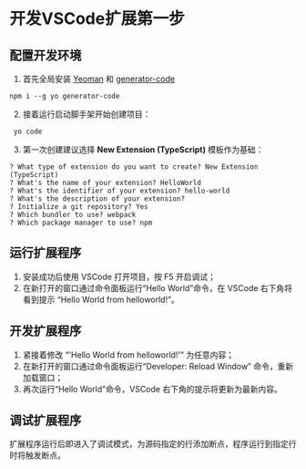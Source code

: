 # 开发VSCode扩展第一步



## 配置开发环境

1. 首先全局安装 [Yeoman](https://www.npmjs.com/package/yo) 和 [generator-code](https://www.npmjs.com/package/generator-code)

```shell
npm i --g yo generator-code
```

2. 接着运行启动脚手架开始创建项目：

```shell
 yo code
```

3. 第一次创建建议选择 **New Extension (TypeScript)** 模板作为基础：

```shell
? What type of extension do you want to create? New Extension (TypeScript)
? What's the name of your extension? HelloWorld
? What's the identifier of your extension? hello-world
? What's the description of your extension? 
? Initialize a git repository? Yes
? Which bundler to use? webpack
? Which package manager to use? npm
```

## 运行扩展程序

1. 安装成功后使用 VSCode 打开项目，按 F5 开启调试；
2. 在新打开的窗口通过命令面板运行“Hello World”命令，在 VSCode 右下角将看到提示 “Hello World from helloworld!”。

## 开发扩展程序

1. 紧接着修改 “'Hello World from helloworld!'” 为任意内容；
2. 在新打开的窗口通过命令面板运行“Developer: Reload Window” 命令，重新加载窗口；
3. 再次运行“Hello World”命令，VSCode 右下角的提示将更新为最新内容。

## 调试扩展程序

扩展程序运行后即进入了调试模式，为源码指定的行添加断点，程序运行到指定行时将触发断点。
